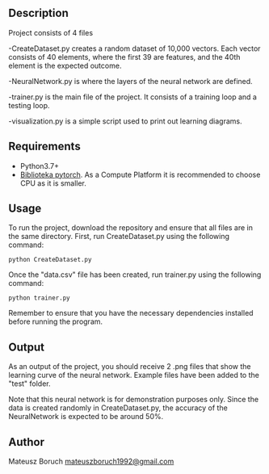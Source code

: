 ## Description

Project consists of 4 files

-CreateDataset.py creates a random dataset of 10,000 vectors. Each vector consists of 40 elements, where the first 39 are features, and the 40th element is the expected outcome.

-NeuralNetwork.py is where the layers of the neural network are defined.

-trainer.py is the main file of the project. It consists of a training loop and a testing loop.

-visualization.py is a simple script used to print out learning diagrams.

## Requirements

- Python3.7+
- [Biblioteka pytorch](https://pytorch.org/get-started/locally/). As a Compute Platform it is recommended to choose CPU as it is smaller.

## Usage

To run the project, download the repository and ensure that all files are in the same directory. First, run CreateDataset.py using the following command:
```
python CreateDataset.py
```
Once the "data.csv" file has been created, run trainer.py using the following command:
```
python trainer.py
```
Remember to ensure that you have the necessary dependencies installed before running the program.

## Output
As an output of the project, you should receive 2 .png files that show the learning curve of the neural network. Example files have been added to the "test" folder.

Note that this neural network is for demonstration purposes only. Since the data is created randomly in CreateDataset.py, the accuracy of the NeuralNetwork is expected to be around 50%.

## Author

Mateusz Boruch
mateuszboruch1992@gmail.com

